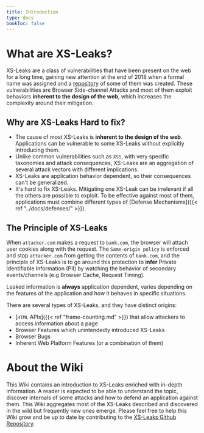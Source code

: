 ```yaml
---
title: Introduction
type: docs
bookToc: false
---
```


# What are XS-Leaks?

XS-Leaks are a class of vulnerabilities that have been present on the web for a long time, gaining new attention at the end of 2018 when a formal name was assigned and a [repository](https://github.com/xsleaks/xsleaks/wiki/Browser-Side-Channels) of some of them was created. These vulnerabilities are Browser Side-channel Attacks and most of them exploit behaviors **inherent to the design of the web**, which increases the complexity around their mitigation.

## Why are XS-Leaks Hard to fix?

- The cause of most XS-Leaks is **inherent to the design of the web**. Applications can be vulnerable to some XS-Leaks without explicitly introducing them.
- Unlike common vulnerabilities such as `XSS`, with very specific taxonomies and attack consequences, XS-Leaks are an aggregation of several attack vectors with different implications.
- XS-Leaks are application behavior dependent, so their consequences can't be generalized.
- It's hard to fix XS-Leaks. Mitigating one XS-Leak can be irrelevant if all the others are possible to exploit. To be effective against most of them, applications must combine different types of [Defense Mechanisms]({{< ref "../docs/defenses/" >}}).

## The Principle of XS-Leaks

When `attacker.com` makes a request to `bank.com`, the browser will attach user cookies along with the request. The `Same-origin policy` is enforced and stop `attacker.com` from getting the contents of `bank.com`, and the principle of XS-Leaks is to go around this protection to **infer** Private Identifiable Information (PII) by watching the behavior of secondary events/channels (e.g Browser Cache, Request Timing).

Leaked information is **always** application dependent, varies depending on the features of the application and how it behaves in specific situations.

There are several types of XS-Leaks, and they have distinct origins:

- [`HTML` APIs]({{< ref "frame-counting.md" >}}) that allow attackers to access information about a page
- Browser Features which unintendedly introduced XS-Leaks
- Browser Bugs
- Inherent Web Platform Features (or a combination of them)

<!--TODO(manuelvsousa): Change this to TAG references-->

# About the Wiki

This Wiki contains an introduction to XS-Leaks enriched with in-depth information. A reader is expected to be able to understand the topic, discover internals of some attacks and how to defend an application against them.
This Wiki aggregates most of the XS-Leaks described and discovered in the wild but frequently new ones emerge. Please feel free to help this Wiki grow and be up to date by contributing to the [XS-Leaks Github Repository](https://github.com/xsleaks/xsleaks.github.io-sources).
